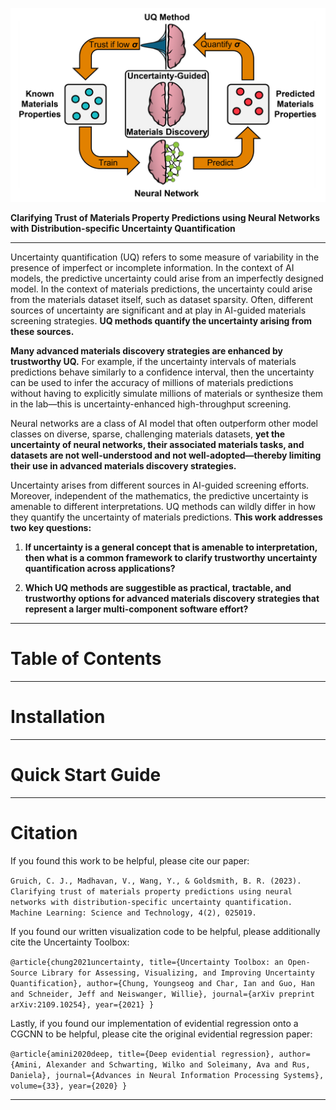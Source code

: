 ![](markdown/UQ_Materials_Discovery_Sample.png)

**Clarifying Trust of Materials Property Predictions using Neural Networks with Distribution-specific Uncertainty Quantification**
___
Uncertainty quantification (UQ) refers to some measure of variability in the presence of imperfect or incomplete information. In the context of AI models, the predictive uncertainty could arise from an imperfectly designed model. In the context of materials predictions, the uncertainty could arise from the materials dataset itself, such as dataset sparsity. Often, different sources of uncertainty are significant and at play in AI-guided materials screening strategies. **UQ methods quantify the uncertainty arising from these sources.**

**Many advanced materials discovery strategies are enhanced by trustworthy UQ.** For example, if the uncertainty intervals of materials predictions behave similarly to a confidence interval, then the uncertainty can be used to infer the accuracy of millions of materials predictions without having to explicitly simulate millions of materials or synthesize them in the lab—this is uncertainty-enhanced high-throughput screening.

Neural networks are a class of AI model that often outperform other model classes on diverse, sparse, challenging materials datasets, **yet the uncertainty of neural networks, their associated materials tasks, and datasets are not well-understood and not well-adopted—thereby limiting their use in advanced materials discovery strategies.**

Uncertainty arises from different sources in AI-guided screening efforts. Moreover, independent of the mathematics, the predictive uncertainty is amenable to different interpretations. UQ methods can wildly differ in how they quantify the uncertainty of materials predictions. **This work addresses two key questions:**

1. **If uncertainty is a general concept that is amenable to interpretation, then what is a common framework to clarify trustworthy uncertainty quantification across applications?**
   
2. **Which UQ methods are suggestible as practical, tractable, and trustworthy options for advanced materials discovery strategies that represent a larger multi-component software effort?**
___

# Table of Contents

___

# Installation

___

# Quick Start Guide

___

# Citation
If you found this work to be helpful, please cite our paper:

`Gruich, C. J., Madhavan, V., Wang, Y., & Goldsmith, B. R. (2023). Clarifying trust of materials property predictions using neural networks with distribution-specific uncertainty quantification. Machine Learning: Science and Technology, 4(2), 025019.`

If you found our written visualization code to be helpful, please additionally cite the Uncertainty Toolbox:

`@article{chung2021uncertainty,
  title={Uncertainty Toolbox: an Open-Source Library for Assessing, Visualizing, and Improving Uncertainty Quantification},
  author={Chung, Youngseog and Char, Ian and Guo, Han and Schneider, Jeff and Neiswanger, Willie},
  journal={arXiv preprint arXiv:2109.10254},
  year={2021}
}`

Lastly, if you found our implementation of evidential regression onto a CGCNN to be helpful, please cite the original evidential regression paper:

`@article{amini2020deep,
  title={Deep evidential regression},
  author={Amini, Alexander and Schwarting, Wilko and Soleimany, Ava and Rus, Daniela},
  journal={Advances in Neural Information Processing Systems},
  volume={33},
  year={2020}
}`

___
